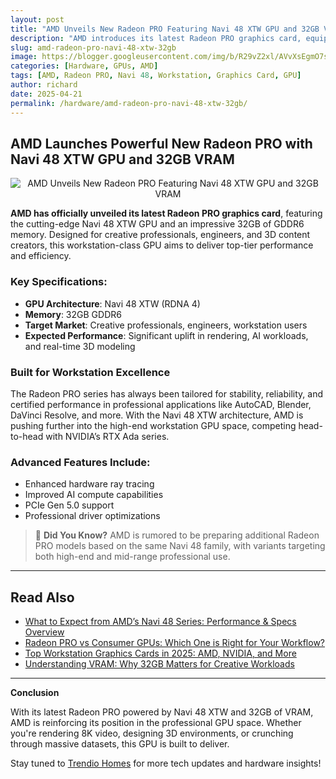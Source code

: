 ```yaml
---
layout: post
title: "AMD Unveils New Radeon PRO Featuring Navi 48 XTW GPU and 32GB VRAM"
description: "AMD introduces its latest Radeon PRO graphics card, equipped with the powerful Navi 48 XTW GPU and 32GB of onboard memory—ideal for creative professionals and workstation users."
slug: amd-radeon-pro-navi-48-xtw-32gb
image: https://blogger.googleusercontent.com/img/b/R29vZ2xl/AVvXsEgmO7seI_BI-jb8dHghu23wjZMkQ1YNc7hKnuuyK7cHioSVqEAmgPlEvuT1qSBQblFCbB9HyMqJY8s-eyne4V_0wqlAiuV-BGThx6sJY_iy2utDs1VynYz5O0lUPScqCqnXxs8d9P3CVliMDT46uUIwVkfwjEPhgs5krqMyl4WsulT6tX-sIBNaTMvR2No/s2500/RADEON-PRO-NAVI-48-HERO.jpg
categories: [Hardware, GPUs, AMD]
tags: [AMD, Radeon PRO, Navi 48, Workstation, Graphics Card, GPU]
author: richard
date: 2025-04-21
permalink: /hardware/amd-radeon-pro-navi-48-xtw-32gb/
---
```


## AMD Launches Powerful New Radeon PRO with Navi 48 XTW GPU and 32GB VRAM

<div style="text-align: center;">
  <img src="https://blogger.googleusercontent.com/img/b/R29vZ2xl/AVvXsEgmO7seI_BI-jb8dHghu23wjZMkQ1YNc7hKnuuyK7cHioSVqEAmgPlEvuT1qSBQblFCbB9HyMqJY8s-eyne4V_0wqlAiuV-BGThx6sJY_iy2utDs1VynYz5O0lUPScqCqnXxs8d9P3CVliMDT46uUIwVkfwjEPhgs5krqMyl4WsulT6tX-sIBNaTMvR2No/s2500/RADEON-PRO-NAVI-48-HERO.jpg" alt="AMD Unveils New Radeon PRO Featuring Navi 48 XTW GPU and 32GB VRAM">
</div>

**AMD has officially unveiled its latest Radeon PRO graphics card**, featuring the cutting-edge Navi 48 XTW GPU and an impressive 32GB of GDDR6 memory. Designed for creative professionals, engineers, and 3D content creators, this workstation-class GPU aims to deliver top-tier performance and efficiency.

### Key Specifications:

- **GPU Architecture**: Navi 48 XTW (RDNA 4)
- **Memory**: 32GB GDDR6
- **Target Market**: Creative professionals, engineers, workstation users
- **Expected Performance**: Significant uplift in rendering, AI workloads, and real-time 3D modeling

### Built for Workstation Excellence

The Radeon PRO series has always been tailored for stability, reliability, and certified performance in professional applications like AutoCAD, Blender, DaVinci Resolve, and more. With the Navi 48 XTW architecture, AMD is pushing further into the high-end workstation GPU space, competing head-to-head with NVIDIA’s RTX Ada series.

### Advanced Features Include:

- Enhanced hardware ray tracing
- Improved AI compute capabilities
- PCIe Gen 5.0 support
- Professional driver optimizations

> 📌 **Did You Know?** AMD is rumored to be preparing additional Radeon PRO models based on the same Navi 48 family, with variants targeting both high-end and mid-range professional use.

---

## Read Also

- [What to Expect from AMD’s Navi 48 Series: Performance & Specs Overview](/hardware/amd-navi-48-specs/)
- [Radeon PRO vs Consumer GPUs: Which One is Right for Your Workflow?](/guide/radeon-pro-vs-gaming-gpus/)
- [Top Workstation Graphics Cards in 2025: AMD, NVIDIA, and More](/hardware/top-workstation-gpus-2025/)
- [Understanding VRAM: Why 32GB Matters for Creative Workloads](/guide/understanding-vram-2025/)

---

**Conclusion**

With its latest Radeon PRO powered by Navi 48 XTW and 32GB of VRAM, AMD is reinforcing its position in the professional GPU space. Whether you're rendering 8K video, designing 3D environments, or crunching through massive datasets, this GPU is built to deliver.

Stay tuned to [Trendio Homes](https://www.trendio.homes/) for more tech updates and hardware insights!

